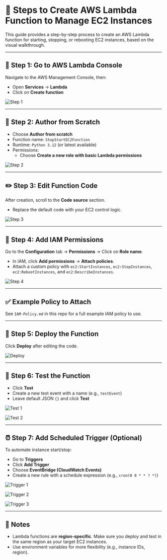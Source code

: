 # 🚀 Steps to Create AWS Lambda Function to Manage EC2 Instances

This guide provides a step-by-step process to create an AWS Lambda function for starting, stopping, or rebooting EC2 instances, based on the visual walkthrough.

---

## 📍 Step 1: Go to AWS Lambda Console

Navigate to the AWS Management Console, then:
- Open **Services** → **Lambda**
- Click on **Create function**

![Step 1](https://github.com/Vishvanath-Patil/AWS-Cost-Optimization-Tasks/assets/130968991/1bff33d4-a538-4f4e-89ff-7453ea552104)

---

## 🧾 Step 2: Author from Scratch

- Choose **Author from scratch**
- Function name: `StopStartEC2Function`
- Runtime: `Python 3.12` (or latest available)
- Permissions:
  - Choose **Create a new role with basic Lambda permissions**

![Step 2](https://github.com/Vishvanath-Patil/AWS-Cost-Optimization-Tasks/assets/130968991/5546d925-1c99-47cc-80cd-78e9b7840ae0)

---

## ✏️ Step 3: Edit Function Code

After creation, scroll to the **Code source** section.

- Replace the default code with your EC2 control logic.

![Step 3](https://github.com/Vishvanath-Patil/AWS-Cost-Optimization-Tasks/assets/130968991/8b69784f-2218-45ae-8530-a40c0d39c31b)

---

## 🔐 Step 4: Add IAM Permissions

Go to the **Configuration** tab → **Permissions** → Click on **Role name**.

- In IAM, click **Add permissions** → **Attach policies**.
- Attach a custom policy with `ec2:StartInstances`, `ec2:StopInstances`, `ec2:RebootInstances`, and `ec2:DescribeInstances`.

![Step 4](https://github.com/Vishvanath-Patil/AWS-Cost-Optimization-Tasks/assets/130968991/185c3d42-83b1-4abe-a3ca-89f3f666585d)

---

## ✅ Example Policy to Attach

See `IAM-Policy.md` in this repo for a full example IAM policy to use.

---

## 🧪 Step 5: Deploy the Function

Click **Deploy** after editing the code.

![Deploy](https://github.com/Vishvanath-Patil/AWS-Cost-Optimization-Tasks/assets/130968991/ea97e0a1-8c68-41c2-a9c8-e1f5680a8965)

---

## 🧭 Step 6: Test the Function

- Click **Test**
- Create a new test event with a name (e.g., `testEvent`)
- Leave default JSON `{}` and click **Test**

![Test 1](https://github.com/Vishvanath-Patil/AWS-Cost-Optimization-Tasks/assets/130968991/89c4d7f2-7613-43d8-8aab-cfd3fd4bd534)

![Test 2](https://github.com/Vishvanath-Patil/AWS-Cost-Optimization-Tasks/assets/130968991/3cb88e80-e7bd-43aa-846d-e35dd039c71c)

---

## ⏰ Step 7: Add Scheduled Trigger (Optional)

To automate instance start/stop:

- Go to **Triggers**
- Click **Add Trigger**
- Choose **EventBridge (CloudWatch Events)**
- Create a new rule with a schedule expression (e.g., `cron(0 8 * * ? *)`)

![Trigger 1](https://github.com/Vishvanath-Patil/AWS-Cost-Optimization-Tasks/assets/130968991/b2ae32df-23f2-48f3-9bd1-69ae64c5f022)

![Trigger 2](https://github.com/Vishvanath-Patil/AWS-Cost-Optimization-Tasks/assets/130968991/a32c55d0-77ca-4958-9e86-c48ca4991b0e)

![Trigger 3](https://github.com/Vishvanath-Patil/AWS-Cost-Optimization-Tasks/assets/130968991/21a69bcd-404d-4935-9bec-c433f5a744a0)

---

## 📌 Notes

- Lambda functions are **region-specific**. Make sure you deploy and test in the same region as your target EC2 instances.
- Use environment variables for more flexibility (e.g., instance IDs, region).
